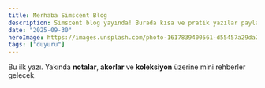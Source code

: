 ```yaml
---
title: Merhaba Simscent Blog
description: Simscent blog yayında! Burada kısa ve pratik yazılar paylaşacağız.
date: "2025-09-30"
heroImage: https://images.unsplash.com/photo-1617839400561-d55457a29da2?q=80&w=930&auto=format&fit=crop
tags: ["duyuru"]
---
```




Bu ilk yazı. Yakında **notalar**, **akorlar** ve **koleksiyon** üzerine mini rehberler gelecek.
